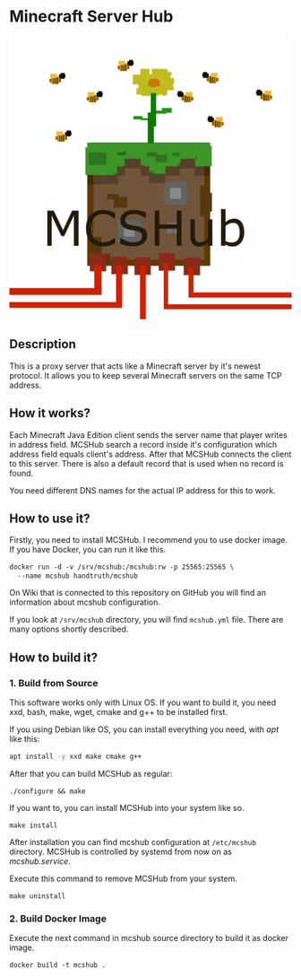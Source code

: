 Minecraft Server Hub
=======================

![MCSHub Logo](other/MCSHub.png)

Description
-----------------------

This is a proxy server that acts like a Minecraft server by it's
newest protocol. It allows you to keep several Minecraft servers
on the same TCP address.

How it works?
-----------------------

Each Minecraft Java Edition client sends the server name that
player writes in address field. MCSHub search a record inside
it's configuration which address field equals client's address.
After that MCSHub connects the client to this server. There is
also a default record that is used when no record is found.

You need different DNS names for the actual IP address for this
to work.

How to use it?
-----------------------

Firstly, you need to install MCSHub. I recommend you to use
docker image. If you have Docker, you can run it like this.
```
docker run -d -v /srv/mcshub:/mcshub:rw -p 25565:25565 \
  --name mcshub handtruth/mcshub
```

On Wiki that is connected to this repository on GitHub you will
find an information about mcshub configuration.

If you look at `/srv/mcshub` directory, you will find
`mcshub.yml` file. There are many options shortly described.

How to build it?
-----------------------

### 1. Build from Source

This software works only with Linux OS. If you want to build it,
you need xxd, bash, make, wget, cmake and g++ to be installed
first.

If you using Debian like OS, you can install everything you
need, with *apt* like this:
```sh
apt install -y xxd make cmake g++
```

After that you can build MCSHub as regular:
```
./configure && make
```

If you want to, you can install MCSHub into your system like so.
```
make install
```

After installation you can find mcshub configuration at 
`/etc/mcshub` directory. MCSHub is controlled by systemd from 
now on as *mcshub.service*.

Execute this command to remove MCSHub from your system.
```
make uninstall
```

### 2. Build Docker Image

Execute the next command in mcshub source directory to build
it as docker image.
```
docker build -t mcshub .
```
